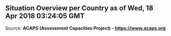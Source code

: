 ## Situation Overview per Country as of Wed, 18 Apr 2018 03:24:05 GMT

Source: **ACAPS (Assessment Capacities Project) - https://www.acaps.org**